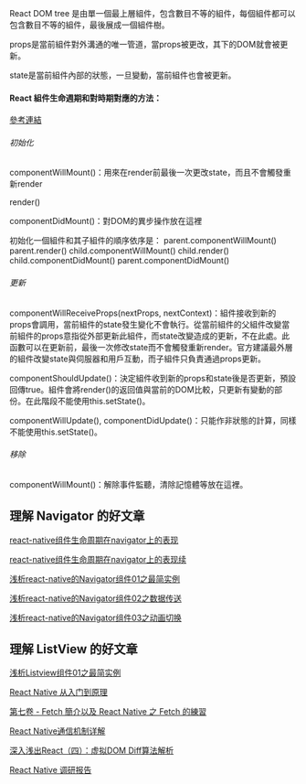 React DOM tree 是由單一個最上層組件，包含數目不等的組件，每個組件都可以包含數目不等的組件，最後展成一個組件樹。

props是當前組件對外溝通的唯一管道，當props被更改，其下的DOM就會被更新。

state是當前組件內部的狀態，一旦變動，當前組件也會被更新。

#### React 組件生命週期和對時期對應的方法：

[參考連結](https://segmentfault.com/a/1190000003691119)

###### 初始化

componentWillMount()：用來在render前最後一次更改state，而且不會觸發重新render

render()

componentDidMount()：對DOM的異步操作放在這裡

初始化一個組件和其子組件的順序依序是：
parent.componentWillMount()
parent.render()
child.componentWillMount()
child.render()
child.componentDidMount()
parent.componentDidMount()

###### 更新

componentWillReceiveProps(nextProps, nextContext)：組件接收到新的props會調用，當前組件的state發生變化不會執行。從當前組件的父組件改變當前組件的props意指從外部更新此組件，而state改變造成的更新，不在此處。此函數可以在更新前，最後一次修改state而不會觸發重新render。官方建議最外層的組件改變state與伺服器和用戶互動，而子組件只負責通過props更新。

componentShouldUpdate()：決定組件收到新的props和state後是否更新，預設回傳true。組件會將render()的返回值與當前的DOM比較，只更新有變動的部份。在此階段不能使用this.setState()。

componentWillUpdate(), componentDidUpdate()：只能作非狀態的計算，同樣不能使用this.setState()。


###### 移除

componentWillMount()：解除事件監聽，清除記憶體等放在這裡。



## 理解 Navigator 的好文章

[react-native组件生命周期在navigator上的表现](http://www.lynull.com/2016/03/13/react-native-navigator-lifecycle/)

[react-native组件生命周期在navigator上的表现续](http://www.lynull.com/2016/03/22/react-native-navigator-lifecycle-2/)


[浅析react-native的Navigator组件01之最简实例](http://www.lynull.com/2016/03/26/navigator-simplest-01/)

[浅析react-native的Navigator组件02之数据传送](http://www.lynull.com/2016/03/27/navigator-passdata-02/)

[浅析react-native的Navigator组件03之动画切换](http://www.lynull.com/2016/03/28/%E7%BB%86%E8%AF%B4react-native%E7%9A%84navigator%E7%BB%84%E4%BB%B603%E4%B9%8B%E5%8A%A8%E7%94%BB%E5%88%87%E6%8D%A2/)

## 理解 ListView 的好文章

[浅析Listview组件01之最简实例](http://www.lynull.com/2016/04/02/%E6%B5%85%E6%9E%90listview%E7%BB%84%E4%BB%B601%E4%B9%8B%E6%9C%80%E7%AE%80%E5%AE%9E%E4%BE%8B/)




[React Native 从入门到原理](http://www.jianshu.com/p/978c4bd3a759)







[第七卷 - Fetch 簡介以及 React Native 之 Fetch 的練習](http://winwu.github.io/react-native-note/2016/05/02/fetch-exampe/)





[React Native通信机制详解](http://blog.cnbang.net/tech/2698/)


[深入浅出React（四）：虚拟DOM Diff算法解析](http://www.infoq.com/cn/articles/react-dom-diff)


[React Native 调研报告](http://blog.csdn.net/lihuiqwertyuiop/article/details/45241909)





